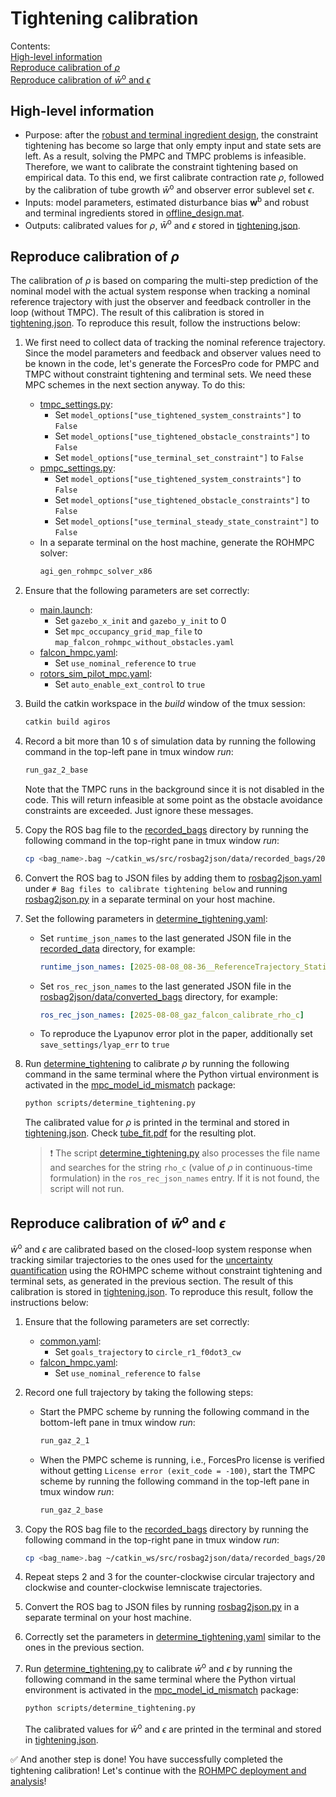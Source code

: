 # Tightening calibration
Contents:\
[High-level information](#high-level-information)\
[Reproduce calibration of $\rho$](#reproduce-calibration-of-$\rho$)\
[Reproduce calibration of $\bar{w}^\mathrm{o}$ and $\epsilon$](#reproduce-calibration-of-$\bar{w}^\mathrm{o}$-and-$\epsilon$)



## High-level information
- Purpose: after the [robust and terminal ingredient design](./robust_term_design.md), the constraint tightening has become so large that only empty input and state sets are left. As a result, solving the PMPC and TMPC problems is infeasible. Therefore, we want to calibrate the constraint tightening based on empirical data. To this end, we first calibrate contraction rate $\rho$, followed by the calibration of tube growth $\bar{w}^\mathrm{o}$ and observer error sublevel set $\epsilon$.
- Inputs: model parameters, estimated disturbance bias $\bm{w}^\mathrm{b}$ and robust and terminal ingredients stored in [offline_design.mat](./catkin_ws/src/mpc/mpc_solver/scripts/include/offline_computations/mpc-sdp/offline_design.mat).
- Outputs: calibrated values for $\rho$, $\bar{w}^\mathrm{o}$ and $\epsilon$ stored in [tightening.json](./catkin_ws/src/mpc_model_id_mismatch/data/tightening_results/tightening.json).



## Reproduce calibration of $\rho$
The calibration of $\rho$ is based on comparing the multi-step prediction of the nominal model with the actual system response when tracking a nominal reference trajectory with just the observer and feedback controller in the loop (without TMPC). The result of this calibration is stored in [tightening.json](./catkin_ws/src/mpc_model_id_mismatch/data/tightening_results/tightening.json). To reproduce this result, follow the instructions below:
1. We first need to collect data of tracking the nominal reference trajectory. Since the model parameters and feedback and observer values need to be known in the code, let's generate the ForcesPro code for PMPC and TMPC without constraint tightening and terminal sets. We need these MPC schemes in the next section anyway. To do this:
    - [tmpc_settings.py](./catkin_ws/src/mpc/mpc_solver/scripts/systems/falcon/tmpc_settings.py):
      - Set `model_options["use_tightened_system_constraints"]` to `False`
      - Set `model_options["use_tightened_obstacle_constraints"]` to `False`
      - Set `model_options["use_terminal_set_constraint"]` to `False`
    - [pmpc_settings.py](./catkin_ws/src/mpc/mpc_solver/scripts/systems/falcon/pmpc_settings.py):
      - Set `model_options["use_tightened_system_constraints"]` to `False`
      - Set `model_options["use_tightened_obstacle_constraints"]` to `False`
      - Set `model_options["use_terminal_steady_state_constraint"]` to `False`
    - In a separate terminal on the host machine, generate the ROHMPC solver:
      ```bash
      agi_gen_rohmpc_solver_x86
      ```

2. Ensure that the following parameters are set correctly:
    - [main.launch](./catkin_ws/src/agiclean/agiros/agiros/launch/simulation/main.launch):
      - Set `gazebo_x_init` and `gazebo_y_init` to 0
      - Set `mpc_occupancy_grid_map_file` to `map_falcon_rohmpc_without_obstacles.yaml`
    - [falcon_hmpc.yaml](./catkin_ws/src/mpc/mpc_systems/mpc_falcon/config/falcon_hmpc.yaml):
      - Set `use_nominal_reference` to `true`
    - [rotors_sim_pilot_mpc.yaml](./catkin_ws/src/agiclean/agiros/agiros/parameters/rotors_sim_pilot_mpc.yaml):
      - Set `auto_enable_ext_control` to `true`

3. Build the catkin workspace in the *build* window of the tmux session:
    ```bash
    catkin build agiros
    ```

4. Record a bit more than 10 s of simulation data by running the following command in the top-left pane in tmux window *run*:
    ```bash
    run_gaz_2_base
    ```
    Note that the TMPC runs in the background since it is not disabled in the code. This will return infeasible at some point as the obstacle avoidance constraints are exceeded. Just ignore these messages.

5. Copy the ROS bag file to the [recorded_bags](./catkin_ws/src/rosbag2json/data/recorded_bags) directory by running the following command in the top-right pane in tmux window *run*:
    ```bash
    cp <bag_name>.bag ~/catkin_ws/src/rosbag2json/data/recorded_bags/2025-08-08_gaz_falcon_calibrate_rho_c.bag
    ```

6. Convert the ROS bag to JSON files by adding them to [rosbag2json.yaml](./catkin_ws/src/rosbag2json/config/scripts/rosbag2json.yaml) under `# Bag files to calibrate tightening below` and running [rosbag2json.py](./catkin_ws/src/rosbag2json/scripts/rosbag2json.py) in a separate terminal on your host machine.

7. Set the following parameters in [determine_tightening.yaml](./catkin_ws/src/mpc_model_id_mismatch/config/scripts/determine_tightening.yaml):
   - Set `runtime_json_names` to the last generated JSON file in the [recorded_data](./catkin_ws/src/mpc/mpc_tools/recorded_data) directory, for example:
        ```yaml
        runtime_json_names: [2025-08-08_08-36__ReferenceTrajectory_StaticPolyhedronConstraints_0]
        ```
    - Set `ros_rec_json_names` to the last generated JSON file in the [rosbag2json/data/converted_bags](./catkin_ws/src/rosbag2json/data/converted_bags) directory, for example:
        ```yaml
        ros_rec_json_names: [2025-08-08_gaz_falcon_calibrate_rho_c]
        ```
    - To reproduce the Lyapunov error plot in the paper, additionally set `save_settings/lyap_err` to `true`

8. Run [determine_tightening](./catkin_ws/src/mpc_model_id_mismatch/scripts/determine_tightening.py) to calibrate $\rho$ by running the following command in the same terminal where the Python virtual environment is activated in the [mpc_model_id_mismatch](./catkin_ws/src/mpc_model_id_mismatch) package:
    ```bash
    python scripts/determine_tightening.py
    ```
    The calibrated value for $\rho$ is printed in the terminal and stored in [tightening.json](./catkin_ws/src/mpc_model_id_mismatch/data/tightening_results/tightening.json). Check [tube_fit.pdf](./catkin_ws/src/mpc_model_id_mismatch/data/figures/tightening/tube_fit.pdf) for the resulting plot.
    > :exclamation: The script [determine_tightening.py](./catkin_ws/src/mpc_model_id_mismatch/scripts/determine_tightening.py) also processes the file name and searches for the string `rho_c` (value of $\rho$ in continuous-time formulation) in the `ros_rec_json_names` entry. If it is not found, the script will not run.



## Reproduce calibration of $\bar{w}^\mathrm{o}$ and $\epsilon$
$\bar{w}^\mathrm{o}$ and $\epsilon$ are calibrated based on the closed-loop system response when tracking similar trajectories to the ones used for the [uncertainty quantification](./uq.md) using the ROHMPC scheme without constraint tightening and terminal sets, as generated in the previous section. The result of this calibration is stored in [tightening.json](./catkin_ws/src/mpc_model_id_mismatch/data/tightening_results/tightening.json). To reproduce this result, follow the instructions below:
1. Ensure that the following parameters are set correctly:
    - [common.yaml](./catkin_ws/src/mpc/mpc_systems/mpc_falcon/config/common.yaml):
      - Set `goals_trajectory` to `circle_r1_f0dot3_cw`
    - [falcon_hmpc.yaml](./catkin_ws/src/mpc/mpc_systems/mpc_falcon/config/falcon_hmpc.yaml):
      - Set `use_nominal_reference` to `false`

2. Record one full trajectory by taking the following steps:
    - Start the PMPC scheme by running the following command in the bottom-left pane in tmux window *run*:
      ```bash
      run_gaz_2_1
      ```
    - When the PMPC scheme is running, i.e., ForcesPro license is verified without getting `License error (exit_code = -100)`, start the TMPC scheme by running the following command in the top-left pane in tmux window *run*:
      ```bash
      run_gaz_2_base
      ```

3. Copy the ROS bag file to the [recorded_bags](./catkin_ws/src/rosbag2json/data/recorded_bags) directory by running the following command in the top-right pane in tmux window *run*:
    ```bash
    cp <bag_name>.bag ~/catkin_ws/src/rosbag2json/data/recorded_bags/2025-08-08_gaz_falcon_calibrate_w_bar_c_epsilon_circle_r1_f0dot3_cw.bag
    ```

4. Repeat steps 2 and 3 for the counter-clockwise circular trajectory and clockwise and counter-clockwise lemniscate trajectories.

5. Convert the ROS bag to JSON files by running [rosbag2json.py](./catkin_ws/src/rosbag2json/scripts/rosbag2json.py) in a separate terminal on your host machine.

6. Correctly set the parameters in [determine_tightening.yaml](./catkin_ws/src/mpc_model_id_mismatch/config/scripts/determine_tightening.yaml) similar to the ones in the previous section.

7. Run [determine_tightening.py](./catkin_ws/src/mpc_model_id_mismatch/scripts/determine_tightening.py) to calibrate $\bar{w}^\mathrm{o}$ and $\epsilon$ by running the following command in the same terminal where the Python virtual environment is activated in the [mpc_model_id_mismatch](./catkin_ws/src/mpc_model_id_mismatch) package:
    ```bash
    python scripts/determine_tightening.py
    ```
    The calibrated values for $\bar{w}^\mathrm{o}$ and $\epsilon$ are printed in the terminal and stored in [tightening.json](./catkin_ws/src/mpc_model_id_mismatch/data/tightening_results/tightening.json).

:white_check_mark: And another step is done! You have successfully completed the tightening calibration! Let's continue with the [ROHMPC deployment and analysis](./rohmpc.md)!

